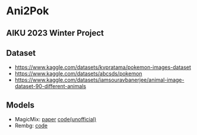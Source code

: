 # Ani2Pok
## AIKU 2023 Winter Project
## Dataset
* https://www.kaggle.com/datasets/kvpratama/pokemon-images-dataset
* https://www.kaggle.com/datasets/abcsds/pokemon
* https://www.kaggle.com/datasets/iamsouravbanerjee/animal-image-dataset-90-different-animals
## Models
* MagicMix: [paper](https://arxiv.org/abs/2210.16056) [code(unofficial)](https://github.com/mpaepper/stablediffusion_magicmix)    
* Rembg: [code](https://github.com/danielgatis/rembg)   
